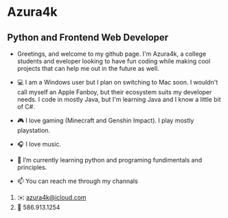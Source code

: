 # Azura4k
## Python and Frontend Web Developer
- Greetings, and welcome to my github page. I'm Azura4k, a college students and eveloper looking to have fun coding while making cool projects that can help me out in the future as well.
<!--
**azura4k/Azura4k** is a ✨ _special_ ✨ repository because its `README.md` (this file) appears on your GitHub profile.
-->
- 💻 I am a Windows user but I plan on switching to Mac soon. I wouldn't call myself an Apple Fanboy, but their ecosystem suits my developer needs. I code in mostly Java, but I'm learning Java and I know a little bit of C#. 

- 🎮 I love gaming (Minecraft and Genshin Impact). I play mostly playstation.

- 🎧 I love music.

- 🌱 I’m currently learning python and programing fundimentals and principles.

- 📫 You can reach me through my channals
 1. ✉️ azura4k@icloud.com
 2. 📱 586.913.1254
